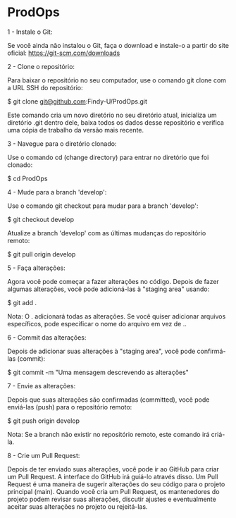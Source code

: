 # ProdOps

1 - Instale o Git:

Se você ainda não instalou o Git, faça o download e instale-o a partir do site oficial: https://git-scm.com/downloads

2 - Clone o repositório:

Para baixar o repositório no seu computador, use o comando git clone com a URL SSH do repositório:

$ git clone git@github.com:Findy-U/ProdOps.git

Este comando cria um novo diretório no seu diretório atual, inicializa um diretório .git dentro dele, baixa todos os dados desse repositório e verifica uma cópia de trabalho da versão mais recente.

3 - Navegue para o diretório clonado:

Use o comando cd (change directory) para entrar no diretório que foi clonado:

$ cd ProdOps

4 - Mude para a branch 'develop':

Use o comando git checkout para mudar para a branch 'develop':

$ git checkout develop

Atualize a branch 'develop' com as últimas mudanças do repositório remoto:

$ git pull origin develop

5 - Faça alterações:

Agora você pode começar a fazer alterações no código. Depois de fazer algumas alterações, você pode adicioná-las à "staging area" usando:

$ git add .

Nota: O . adicionará todas as alterações. Se você quiser adicionar arquivos específicos, pode especificar o nome do arquivo em vez de ..

6 - Commit das alterações:

Depois de adicionar suas alterações à "staging area", você pode confirmá-las (commit):

$ git commit -m "Uma mensagem descrevendo as alterações"

7 - Envie as alterações:

Depois que suas alterações são confirmadas (committed), você pode enviá-las (push) para o repositório remoto:

$ git push origin develop

Nota: Se a branch não existir no repositório remoto, este comando irá criá-la.

8 - Crie um Pull Request:

Depois de ter enviado suas alterações, você pode ir ao GitHub para criar um Pull Request. A interface do GitHub irá guiá-lo através disso. Um Pull Request é uma maneira de sugerir alterações do seu código para o projeto principal (main). Quando você cria um Pull Request, os mantenedores do projeto podem revisar suas alterações, discutir ajustes e eventualmente aceitar suas alterações no projeto ou rejeitá-las.
